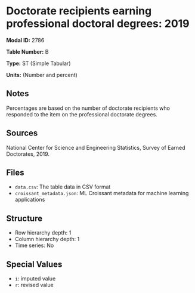 # Doctorate recipients earning professional doctoral degrees: 2019

**Modal ID:** 2786

**Table Number:** B

**Type:** ST (Simple Tabular)

**Units:** (Number and percent)

## Notes

Percentages are based on the number of doctorate recipients who responded to the item on the professional doctorate degrees.

## Sources

National Center for Science and Engineering Statistics, Survey of Earned Doctorates, 2019.

## Files

- `data.csv`: The table data in CSV format
- `croissant_metadata.json`: ML Croissant metadata for machine learning applications

## Structure

- Row hierarchy depth: 1
- Column hierarchy depth: 1
- Time series: No

## Special Values

- `i`: imputed value
- `r`: revised value
